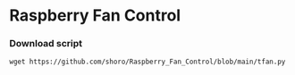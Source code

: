 # Raspberry Fan Control

### Download script
```
wget https://github.com/shoro/Raspberry_Fan_Control/blob/main/tfan.py
```


